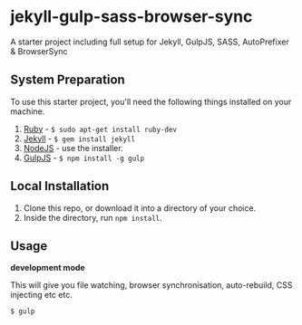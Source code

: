 jekyll-gulp-sass-browser-sync
=============================

A starter project including full setup for Jekyll, GulpJS, SASS, AutoPrefixer &amp; BrowserSync



## System Preparation

To use this starter project, you'll need the following things installed on your machine.

1. [Ruby](https://www.ruby-lang.org/en/) - `$ sudo apt-get install ruby-dev`
2. [Jekyll](http://jekyllrb.com/) - `$ gem install jekyll`
3. [NodeJS](http://nodejs.org) - use the installer.
4. [GulpJS](https://github.com/gulpjs/gulp) - `$ npm install -g gulp`

## Local Installation

1. Clone this repo, or download it into a directory of your choice.
2. Inside the directory, run `npm install`.

## Usage

**development mode**

This will give you file watching, browser synchronisation, auto-rebuild, CSS injecting etc etc.

```shell
$ gulp
```
